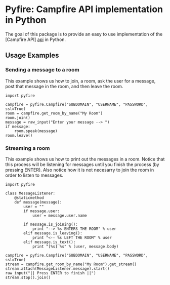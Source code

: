 # Pyfire: Campfire API implementation in Python #

The goal of this package is to provide an easy to use implementation
of the [Campfire API] [api] in Python.

## Usage Examples ##

### Sending a message to a room ###

This example shows us how to join, a room, ask the user for a message,
post that message in the room, and then leave the room.

	import pyfire

	campfire = pyfire.Campfire("SUBDOMAIN", "USERNAME", "PASSWORD", ssl=True)
	room = campfire.get_room_by_name("My Room")
	room.join()
	message = raw_input("Enter your message --> ")
	if message:
		room.speak(message)
	room.leave()

### Streaming a room ###

This example shows us how to print out the messages in a room.
Notice that this process will be listening for messages until you
finish the process (by pressing ENTER). Also notice how it is not 
necesarry to join the room in order to listen to messages.

	import pyfire

	class MessageListener:
		@staticmethod
		def message(message):
			user = ""
			if message.user:
				user = message.user.name

			if message.is_joining():
				print "--> %s ENTERS THE ROOM" % user
			elif message.is_leaving():
				print "<-- %s LEFT THE ROOM" % user
			elif message.is_text():
				print "[%s] %s" % (user, message.body)

	campfire = pyfire.Campfire("SUBDOMAIN", "USERNAME", "PASSWORD", ssl=True)
	stream = campfire.get_room_by_name("My Room").get_stream()
	stream.attach(MessageListener.message).start()
	raw_input("|| Press ENTER to finish ||")
	stream.stop().join()

[api]: http://developer.37signals.com/campfire

